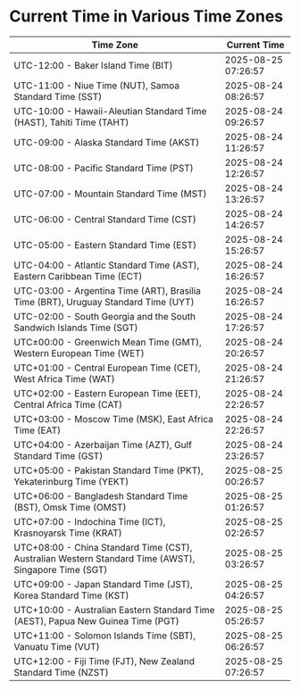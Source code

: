 # Current Time in Various Time Zones

| Time Zone | Current Time |
|-----------|--------------|
| UTC-12:00 - Baker Island Time (BIT) | 2025-08-25 07:26:57 |
| UTC-11:00 - Niue Time (NUT), Samoa Standard Time (SST) | 2025-08-24 08:26:57 |
| UTC-10:00 - Hawaii-Aleutian Standard Time (HAST), Tahiti Time (TAHT) | 2025-08-24 09:26:57 |
| UTC-09:00 - Alaska Standard Time (AKST) | 2025-08-24 11:26:57 |
| UTC-08:00 - Pacific Standard Time (PST) | 2025-08-24 12:26:57 |
| UTC-07:00 - Mountain Standard Time (MST) | 2025-08-24 13:26:57 |
| UTC-06:00 - Central Standard Time (CST) | 2025-08-24 14:26:57 |
| UTC-05:00 - Eastern Standard Time (EST) | 2025-08-24 15:26:57 |
| UTC-04:00 - Atlantic Standard Time (AST), Eastern Caribbean Time (ECT) | 2025-08-24 16:26:57 |
| UTC-03:00 - Argentina Time (ART), Brasília Time (BRT), Uruguay Standard Time (UYT) | 2025-08-24 16:26:57 |
| UTC-02:00 - South Georgia and the South Sandwich Islands Time (SGT) | 2025-08-24 17:26:57 |
| UTC±00:00 - Greenwich Mean Time (GMT), Western European Time (WET) | 2025-08-24 20:26:57 |
| UTC+01:00 - Central European Time (CET), West Africa Time (WAT) | 2025-08-24 21:26:57 |
| UTC+02:00 - Eastern European Time (EET), Central Africa Time (CAT) | 2025-08-24 22:26:57 |
| UTC+03:00 - Moscow Time (MSK), East Africa Time (EAT) | 2025-08-24 22:26:57 |
| UTC+04:00 - Azerbaijan Time (AZT), Gulf Standard Time (GST) | 2025-08-24 23:26:57 |
| UTC+05:00 - Pakistan Standard Time (PKT), Yekaterinburg Time (YEKT) | 2025-08-25 00:26:57 |
| UTC+06:00 - Bangladesh Standard Time (BST), Omsk Time (OMST) | 2025-08-25 01:26:57 |
| UTC+07:00 - Indochina Time (ICT), Krasnoyarsk Time (KRAT) | 2025-08-25 02:26:57 |
| UTC+08:00 - China Standard Time (CST), Australian Western Standard Time (AWST), Singapore Time (SGT) | 2025-08-25 03:26:57 |
| UTC+09:00 - Japan Standard Time (JST), Korea Standard Time (KST) | 2025-08-25 04:26:57 |
| UTC+10:00 - Australian Eastern Standard Time (AEST), Papua New Guinea Time (PGT) | 2025-08-25 05:26:57 |
| UTC+11:00 - Solomon Islands Time (SBT), Vanuatu Time (VUT) | 2025-08-25 06:26:57 |
| UTC+12:00 - Fiji Time (FJT), New Zealand Standard Time (NZST) | 2025-08-25 07:26:57 |

